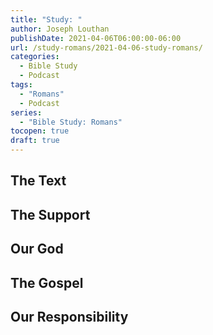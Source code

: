 ```yaml
---
title: "Study: "
author: Joseph Louthan
publishDate: 2021-04-06T06:00:00-06:00
url: /study-romans/2021-04-06-study-romans/
categories:
  - Bible Study
  - Podcast
tags:
  - "Romans"
  - Podcast
series:
  - "Bible Study: Romans"
tocopen: true
draft: true
---
```

## The Text

## The Support

## Our God

## The Gospel

## Our Responsibility


